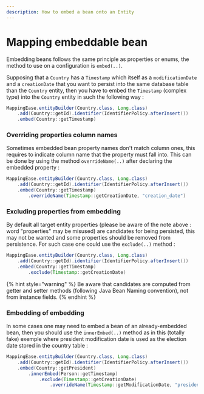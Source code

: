 ```yaml
---
description: How to embed a bean onto an Entity
---
```


# Mapping embeddable bean

Embedding beans follows the same principle as properties or enums, the method to use on a configuration is `embed(..)`.

Supposing that a `Country` has a `Timestamp` which itself as a `modificationDate` and a `creationDate` that you want to persist into the same database table than the `Country` entity, then you have to embed the `Timestamp` (complex type) into the `Country` entity in such the following way :

```java
MappingEase.entityBuilder(Country.class, Long.class)
    .add(Country::getId).identifier(IdentifierPolicy.afterInsert())
    .embed(Country::getTimestamp)
```

### Overriding properties column names

Sometimes embedded bean property names don't match column ones, this requires to indicate column name that the property must fall into. This can be done by using the method `overrideName(..)` after declaring the embedded property :

```java
MappingEase.entityBuilder(Country.class, Long.class)
    .add(Country::getId).identifier(IdentifierPolicy.afterInsert())
    .embed(Country::getTimestamp)
        .overrideName(Timestamp::getCreationDate, "creation_date")
```

### Excluding properties from embedding

By default all target entity properties (please be aware of the note above : word "properties" may be misused) are candidates for being persisted, this may not be wanted and some properties should be removed from persistence. For such case one could use the `exclude(..)` method :

```java
MappingEase.entityBuilder(Country.class, Long.class)
    .add(Country::getId).identifier(IdentifierPolicy.afterInsert())
    .embed(Country::getTimestamp)
        .exclude(Timestamp::getCreationDate)
```

{% hint style="warning" %}
Be aware that candidates are computed from getter and setter methods (following Java Bean Naming convention), not from instance fields.
{% endhint %}

### Embedding of embedding

In some cases one may need to embed a bean of an already-embedded bean, then you should use the `innerEmbed(..)` method as in this (totally fake) exemple where president modification date is used as the election date stored in the country table :

```java
MappingEase.entityBuilder(Country.class, Long.class)
    .add(Country::getId).identifier(IdentifierPolicy.afterInsert())
    .embed(Country::getPresident)
        .innerEmbed(Person::getTimestamp)
            .exclude(Timestamp::getCreationDate)
                .overrideName(Timestamp::getModificationDate, "presidentElectedAt")
```
